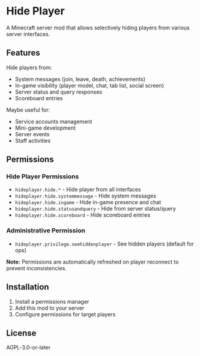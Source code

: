 # Hide Player

A Minecraft server mod that allows selectively hiding players from various server interfaces.

## Features

Hide players from:
- System messages (join, leave, death, achievements)
- In-game visibility (player model, chat, tab list, social screen)
- Server status and query responses
- Scoreboard entries

Maybe useful for:
- Service accounts management
- Mini-game development
- Server events
- Staff activities

## Permissions

### Hide Player Permissions
- `hideplayer.hide.*` - Hide player from all interfaces
- `hideplayer.hide.systemmessage` - Hide system messages
- `hideplayer.hide.ingame` - Hide in-game presence and chat
- `hideplayer.hide.statusandquery` - Hide from server status/query
- `hideplayer.hide.scoreboard` - Hide scoreboard entries

### Administrative Permission
- `hideplayer.privilege.seehiddenplayer` - See hidden players (default for ops)

**Note:** Permissions are automatically refreshed on player reconnect to prevent inconsistencies.

## Installation

1. Install a permissions manager
2. Add this mod to your server
3. Configure permissions for target players

## License

AGPL-3.0-or-later